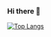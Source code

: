 ### Hi there 👋

[![Top Langs](https://github-readme-stats.vercel.app/api?username=imrannayer&theme=transparent&rank_icon=github)](https://github.com/imrannayer)

<!--
**imrannayer/imrannayer** is a ✨ _special_ ✨ repository because its `README.md` (this file) appears on your GitHub profile.

Here are some ideas to get you started:

- 🔭 I’m currently working on ...
- 🌱 I’m currently learning ...
- 👯 I’m looking to collaborate on ...
- 🤔 I’m looking for help with ...
- 💬 Ask me about ...
- 📫 How to reach me: ...
- 😄 Pronouns: ...
- ⚡ Fun fact: ...
-->
